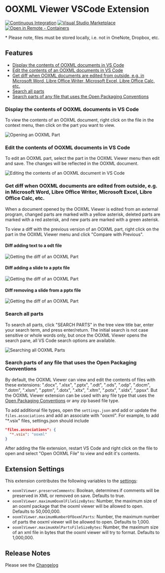 # OOXML Viewer VSCode Extension

[![Continuous Integration](https://github.com/yuenm18/ooxml-viewer-vscode/actions/workflows/ci.yaml/badge.svg)](https://github.com/yuenm18/ooxml-viewer-vscode/actions/workflows/ci.yaml)
[![Visual Studio Marketplace](https://vsmarketplacebadges.dev/version/yuenm18.ooxml-viewer.svg)](https://marketplace.visualstudio.com/items?itemName=yuenm18.ooxml-viewer)
[![Open in Remote - Containers](https://img.shields.io/static/v1?label=Remote%20-%20Containers&message=Open&color=blue&logo=visualstudiocode)](https://vscode.dev/redirect?url=vscode://ms-vscode-remote.remote-containers/cloneInVolume?url=https://github.com/yuenm18/ooxml-viewer-vscode)

\* Please note, files must be stored locally, i.e. not in OneNote, Dropbox, etc.

## Features

- [Display the contents of OOXML documents in VS Code](#displays-the-contents-of-ooxml-documents-in-vs-code)
- [Edit the contents of an OOXML documents in VS Code](#edit-the-contents-of-an-ooxml-documents-in-vs-code)
- [Get diff when OOXML documents are edited from outside, e.g. in Microsoft Word, Libre Office Writer, Microsoft Excel, Libre Office Calc, etc.](#user-content-get-diff-when-ooxml-documents-are-edited-from-outside-eg-in-microsoft-word-libre-office-writer-microsoft-excel-libre-office-calc-etc)
- [Search all parts](#search-all-parts)
- [Search parts of any file that uses the Open Packaging Conventions](#search-parts-of-any-file-that-uses-the-open-packaging-conventions)

### Display the contents of OOXML documents in VS Code

To view the contents of an OOXML document, right click on the file in the context menu, then click on the part you want to view.

![Opening an OOXML Part](https://raw.githubusercontent.com/yuenm18/ooxml-viewer-vscode/master/resources/images/view-part.gif)

### Edit the contents of OOXML documents in VS Code

To edit an OOXML part, select the part in the OOXML Viewer menu then edit and save. The changes will be reflected in the OOXML document.

![Editing the contents of an OOXML document in VS Code](https://raw.githubusercontent.com/yuenm18/ooxml-viewer-vscode/master/resources/images/edit-part.gif)

### Get diff when OOXML documents are edited from outside, e.g. in Microsoft Word, Libre Office Writer, Microsoft Excel, Libre Office Calc, etc.

When a document opened by the OOXML Viewer is edited from an external program, changed parts are marked with a yellow asterisk, deleted parts are marked with a red asterisk, and new parts are marked with a green asterisk.

To view a diff with the previous version of an OOXML part, right click on the part in the OOXML Viewer menu and click "Compare with Previous".

#### Diff adding text to a odt file

![Getting the diff of an OOXML Part](https://raw.githubusercontent.com/yuenm18/ooxml-viewer-vscode/master/resources/images/edit-file.gif)

#### Diff adding a slide to a pptx file

![Getting the diff of an OOXML Part](https://raw.githubusercontent.com/yuenm18/ooxml-viewer-vscode/master/resources/images/edit-file-add.gif)

#### Diff removing a slide from a pptx file

![Getting the diff of an OOXML Part](https://raw.githubusercontent.com/yuenm18/ooxml-viewer-vscode/master/resources/images/edit-file-remove.gif)

### Search all parts

To search all parts, click "SEARCH PARTS" in the tree view title bar, enter your search term, and press enter/return. The initial search is not case sensitive or whole words only, but once the OOXML Viewer opens the search pane, all VS Code search options are available.

![Searching all OOXML Parts](https://raw.githubusercontent.com/yuenm18/ooxml-viewer-vscode/master/resources/images/find-in-parts.gif)

### Search parts of any file that uses the Open Packaging Conventions

By default, the OOXML Viewer can view and edit the contents of files with these extensions: ".docx", ".xlsx", ".pptx", ".odt", ".ods", ".odp", ".docm", ".dotm", ".xlsm", ".pptm", ".dotx", ".xltx", ".xltm", ".potx", ".sldx", ".ppsx". But the OOXML Viewer extension can be used with any file type that uses the [Open Packaging Conventions](https://docs.microsoft.com/en-us/previous-versions/windows/desktop/opc/open-packaging-conventions-overview) or any zip based file type.

To add additional file types, open the `settings.json` and add or update the `files.associations` and add an associate with "ooxml". For example, to add "\*.vsix" files, settings.json should include

```json
"files.associations": {
  "*.vsix": "ooxml"
}
```

After adding the file extension, restart VS Code and right click on the file to open and select "Open OOXML File" to view and edit it's contents.

## Extension Settings

This extension contributes the following variables to the [settings](https://code.visualstudio.com/docs/customization/userandworkspace):

- `ooxmlViewer.preserveComments`: Boolean, determines if comments will be preserved in XML or removed on save. Defaults to true.
- `ooxmlViewer.maximumOoxmlFileSizeBytes`: Number, the maximum size of an ooxml package that the ooxml viewer will be allowed to open. Defaults to 50,000,000.
- `ooxmlViewer.maximumNumberOfOoxmlParts`: Number, the maximum number of parts the ooxml viewer will be allowed to open. Defaults to 1,000.
- `ooxmlViewer.maximumXmlPartsFileSizeBytes`: Number, the maximum size of an xml file in bytes that the ooxml viewer will try to format. Defaults to 1,000,000.

## Release Notes

Please see the [Changelog](CHANGELOG.md)
